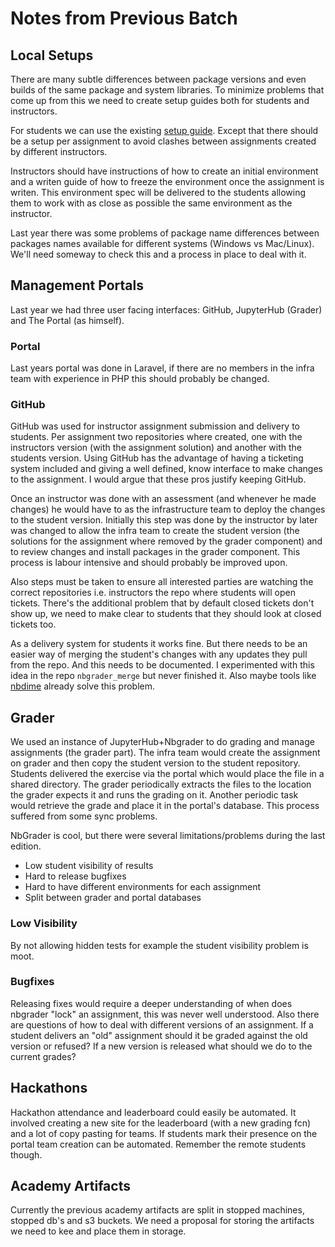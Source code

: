 Notes from Previous Batch
=================

## Local Setups
There are many subtle differences between package versions and even builds
of the same package and system libraries.
To minimize problems that come up from this we need to create setup guides
both for students and instructors.

For students we can use the existing 
[setup guide](https://github.com/LDSSA/setup).
Except that there should be a setup per assignment to avoid clashes
between assignments created by different instructors.

Instructors should have instructions of how to create an initial environment 
and a writen guide of how to freeze the environment once the assignment is 
writen.
This environment spec will be delivered to the students allowing them to work
with as close as possible the same environment as the instructor.

Last year there was some problems of package name differences between
packages names available for different systems (Windows vs Mac/Linux).
We'll need someway to check this and a process in place to deal with it.

## Management Portals
Last year we had three user facing interfaces: GitHub, JupyterHub (Grader) 
and The Portal (as himself).

### Portal
Last years portal was done in Laravel, if there are no members in the infra
team with experience in PHP this should probably be changed.

### GitHub
GitHub was used for instructor assignment submission and delivery to students.
Per assignment two repositories where created, one with the instructors version
(with the assignment solution) and another with the students version.
Using GitHub has the advantage of having a ticketing system included and
giving a well defined, know interface to make changes to the assignment.
I would argue that these pros justify keeping GitHub.

Once an instructor was done with an assessment (and whenever he made changes)
he would have to as the infrastructure team to deploy the changes to the
student version.
Initially this step was done by the instructor by later was changed to allow
the infra team to create the student version (the solutions for the assignment
where removed by the grader component) and to review changes and install
packages in the grader component.
This process is labour intensive and should probably be improved upon.

Also steps must be taken to ensure all interested parties are watching the
correct repositories i.e. instructors the repo where students will open 
tickets.
There's the additional problem that by default closed tickets don't show up,
we need to make clear to students that they should look at closed tickets
too.

As a delivery system for students it works fine.
But there needs to be an easier way of merging the student's changes with
any updates they pull from the repo.
And this needs to be documented.
I experimented with this idea in the repo `nbgrader_merge` but never finished
it.
Also maybe tools like [nbdime](https://github.com/jupyter/nbdime) already
solve this problem.

## Grader
We used an instance of JupyterHub+Nbgrader to do grading and manage 
assignments (the grader part).
The infra team would create the assignment on grader and then copy
the student version to the student repository.
Students delivered the exercise via the portal which would place the file
in a shared directory.
The grader periodically extracts the files to the location the grader expects
it and runs the grading on it.
Another periodic task would retrieve the grade and place it in the portal's
database.
This process suffered from some sync problems.

NbGrader is cool, but there were several limitations/problems during the last
edition.
* Low student visibility of results
* Hard to release bugfixes
* Hard to have different environments for each assignment
* Split between grader and portal databases

### Low Visibility
By not allowing hidden tests for example the student visibility problem is 
moot.

### Bugfixes
Releasing fixes would require a deeper understanding of when does nbgrader
"lock" an assignment, this was never well understood.
Also there are questions of how to deal with different versions of an 
assignment.
If a student delivers an "old" assignment should it be graded against the old
version or refused?
If a new version is released what should we do to the current grades?

## Hackathons
Hackathon attendance and leaderboard could easily be automated.
It involved creating a new site for the leaderboard (with a new grading fcn)
and a lot of copy pasting for teams.
If students mark their presence on the portal team creation can be automated.
Remember the remote students though.

## Academy Artifacts
Currently the previous academy artifacts are split in stopped machines, 
stopped db's and s3 buckets.
We need a proposal for storing the artifacts we need to kee and place
them in storage.

